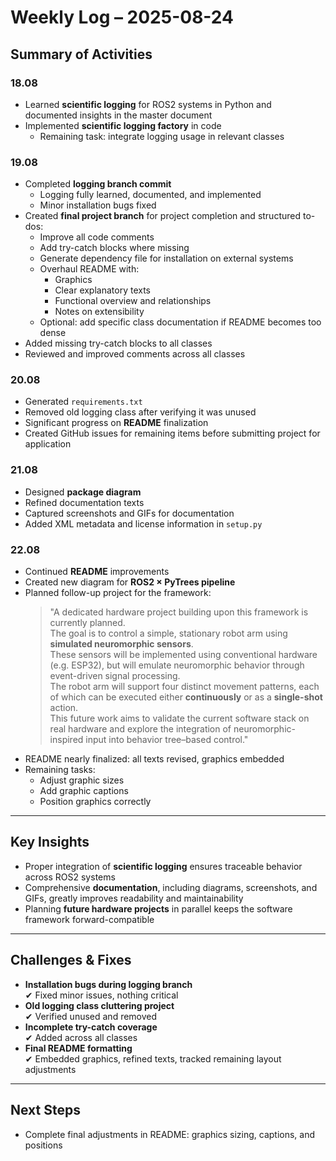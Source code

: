 # Weekly Log – 2025-08-24

## Summary of Activities

### 18.08
- Learned **scientific logging** for ROS2 systems in Python and documented insights in the master document  
- Implemented **scientific logging factory** in code  
  - Remaining task: integrate logging usage in relevant classes  

### 19.08
- Completed **logging branch commit**  
  - Logging fully learned, documented, and implemented  
  - Minor installation bugs fixed  
- Created **final project branch** for project completion and structured to-dos:  
  - Improve all code comments  
  - Add try-catch blocks where missing  
  - Generate dependency file for installation on external systems  
  - Overhaul README with:  
    - Graphics  
    - Clear explanatory texts  
    - Functional overview and relationships  
    - Notes on extensibility  
  - Optional: add specific class documentation if README becomes too dense  
- Added missing try-catch blocks to all classes  
- Reviewed and improved comments across all classes  

### 20.08
- Generated `requirements.txt`  
- Removed old logging class after verifying it was unused  
- Significant progress on **README** finalization  
- Created GitHub issues for remaining items before submitting project for application  

### 21.08
- Designed **package diagram**  
- Refined documentation texts  
- Captured screenshots and GIFs for documentation  
- Added XML metadata and license information in `setup.py`  

### 22.08
- Continued **README** improvements  
- Created new diagram for **ROS2 × PyTrees pipeline**  
- Planned follow-up project for the framework:  
  > "A dedicated hardware project building upon this framework is currently planned.  
  > The goal is to control a simple, stationary robot arm using **simulated neuromorphic sensors**.  
  > These sensors will be implemented using conventional hardware (e.g. ESP32), but will emulate neuromorphic behavior through event-driven signal processing.  
  > The robot arm will support four distinct movement patterns, each of which can be executed either **continuously** or as a **single-shot** action.  
  > This future work aims to validate the current software stack on real hardware and explore the integration of neuromorphic-inspired input into behavior tree–based control."  
- README nearly finalized: all texts revised, graphics embedded  
- Remaining tasks:  
  - Adjust graphic sizes  
  - Add graphic captions  
  - Position graphics correctly  

---

## Key Insights

- Proper integration of **scientific logging** ensures traceable behavior across ROS2 systems  
- Comprehensive **documentation**, including diagrams, screenshots, and GIFs, greatly improves readability and maintainability  
- Planning **future hardware projects** in parallel keeps the software framework forward-compatible  

---

## Challenges & Fixes

- **Installation bugs during logging branch**  
  ✔ Fixed minor issues, nothing critical  
- **Old logging class cluttering project**  
  ✔ Verified unused and removed  
- **Incomplete try-catch coverage**  
  ✔ Added across all classes  
- **Final README formatting**  
  ✔ Embedded graphics, refined texts, tracked remaining layout adjustments  

---

## Next Steps

- Complete final adjustments in README: graphics sizing, captions, and positions  
